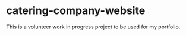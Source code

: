 # catering-company-website
This is a volunteer work in progress project to be used for my portfolio. 

